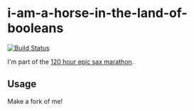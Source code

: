 # i-am-a-horse-in-the-land-of-booleans

[![Build Status](https://travis-ci.com/ziyunli/i-am-a-horse-in-the-land-of-booleans.svg?branch=master)](https://travis-ci.com/ziyunli/i-am-a-horse-in-the-land-of-booleans)

I'm part of the [120 hour epic sax marathon](http://iloveponies.github.com/120-hour-epic-sax-marathon/).

## Usage

Make a fork of me!
